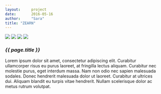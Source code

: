 ```yaml
---
layout:     project
date:       2016-05-16
author:     "Sara"
title: "ZEARN"
---
```


<div class="proj-column left-column">
	<img src="http://dummyimage.com/300x400" />
	<img src="http://dummyimage.com/300x400" />
	<img src="http://dummyimage.com/300x400" />
	<img src="http://dummyimage.com/300x400" />
</div>
<div class="proj-column right-column">
	<div class="proj-info">
		<h3 class="proj-title"><em>{{ page.title }}</em></h3>
		<p>Lorem ipsum dolor sit amet, consectetur adipiscing elit. Curabitur ullamcorper risus eu purus laoreet, at fringilla lectus aliquam. Curabitur nec molestie purus, eget interdum massa. Nam non odio nec sapien malesuada sodales. Donec hendrerit malesuada dolor ut laoreet. Curabitur at ultrices dui. Aliquam blandit eu turpis vitae hendrerit. Nullam scelerisque dolor ac metus rutrum volutpat.</p>
	</div>
</div>